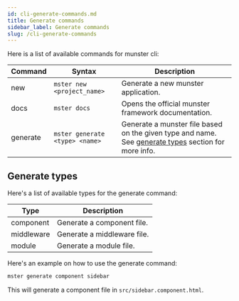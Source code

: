 ```yaml
---
id: cli-generate-commands.md
title: Generate commands
sidebar_label: Generate commands
slug: /cli-generate-commands
---
```


Here is a list of available commands for munster cli:

| Command | Syntax | Description |
| --- | --- | --- |
| new           | `mster new <project_name>` | Generate a new munster application. |
| docs          | `mster docs` | Opens the official munster framework documentation. |
| generate      | `mster generate <type> <name>` | Generate a munster file based on the given type and name. See [generate types](./cli-commands#generate-types) section for more info. |

## Generate types

Here's a list of available types for the generate command:

| Type | Description |
| --- | --- |
| component     | Generate a component file. |
| middleware    | Generate a middleware file. |
| module        | Generate a module file. |

Here's an example on how to use the generate command:

```bash
mster generate component sidebar
```

This will generate a component file in `src/sidebar.component.html`.

